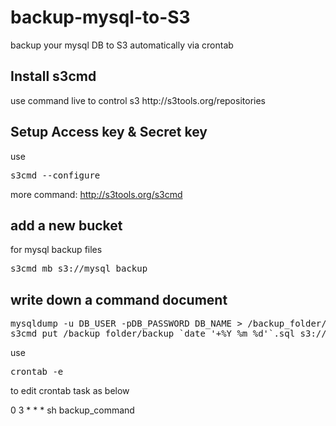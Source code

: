 backup-mysql-to-S3
==================

backup your mysql DB to S3 automatically via crontab

<h2>Install s3cmd</h2>
use command live to control s3 
http://s3tools.org/repositories

<h2>Setup Access key & Secret key</h2>

use <pre>s3cmd --configure</pre>

more command:
http://s3tools.org/s3cmd

<h2>add a new bucket </h2>

for mysql backup files

<pre>s3cmd mb s3://mysql_backup</pre>

<h2>write down a command document </h2>
<pre>
mysqldump -u DB_USER -pDB_PASSWORD DB_NAME > /backup_folder/backup_`date '+%Y_%m_%d'`.sql
s3cmd put /backup_folder/backup_`date '+%Y_%m_%d'`.sql s3://mysql_backup/backup_`date '+%Y_%m_%d'`.sql 
</pre>
use <pre>crontab -e</pre> to edit crontab task as below

</pre>0 3 * * * sh backup_command</pre>
